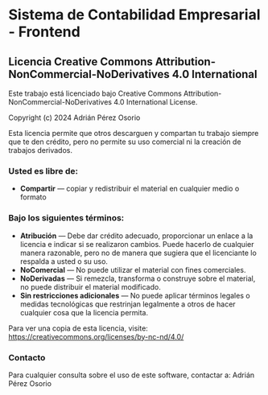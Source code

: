 # Sistema de Contabilidad Empresarial - Frontend
## Licencia Creative Commons Attribution-NonCommercial-NoDerivatives 4.0 International

Este trabajo está licenciado bajo Creative Commons Attribution-NonCommercial-NoDerivatives 4.0 International License.

Copyright (c) 2024 Adrián Pérez Osorio

Esta licencia permite que otros descarguen y compartan tu trabajo siempre que te den crédito, pero no permite su uso comercial ni la creación de trabajos derivados.

### Usted es libre de:
- **Compartir** — copiar y redistribuir el material en cualquier medio o formato

### Bajo los siguientes términos:
- **Atribución** — Debe dar crédito adecuado, proporcionar un enlace a la licencia e indicar si se realizaron cambios. Puede hacerlo de cualquier manera razonable, pero no de manera que sugiera que el licenciante lo respalda a usted o su uso.
- **NoComercial** — No puede utilizar el material con fines comerciales.
- **NoDerivadas** — Si remezcla, transforma o construye sobre el material, no puede distribuir el material modificado.
- **Sin restricciones adicionales** — No puede aplicar términos legales o medidas tecnológicas que restrinjan legalmente a otros de hacer cualquier cosa que la licencia permita.

Para ver una copia de esta licencia, visite:
https://creativecommons.org/licenses/by-nc-nd/4.0/

### Contacto
Para cualquier consulta sobre el uso de este software, contactar a:
Adrián Pérez Osorio 